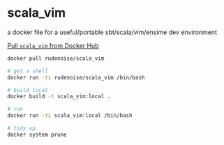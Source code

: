 # scala_vim

a docker file for a useful/portable sbt/scala/vim/ensime dev environment

[Pull `scala_vim` from Docker Hub](https://hub.docker.com/r/rudenoise/scala_vim/)

```bash
docker pull rudenoise/scala_vim
```

```bash
# get a shell
docker run -ti rudenoise/scala_vim /bin/bash

# build local
docker build -t scala_vim:local .

# run
docker run -ti scala_vim:local /bin/bash

# tidy up
docker system prune
```
